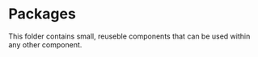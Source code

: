 # Packages

This folder contains small, reuseble components that can be used within any other component.
